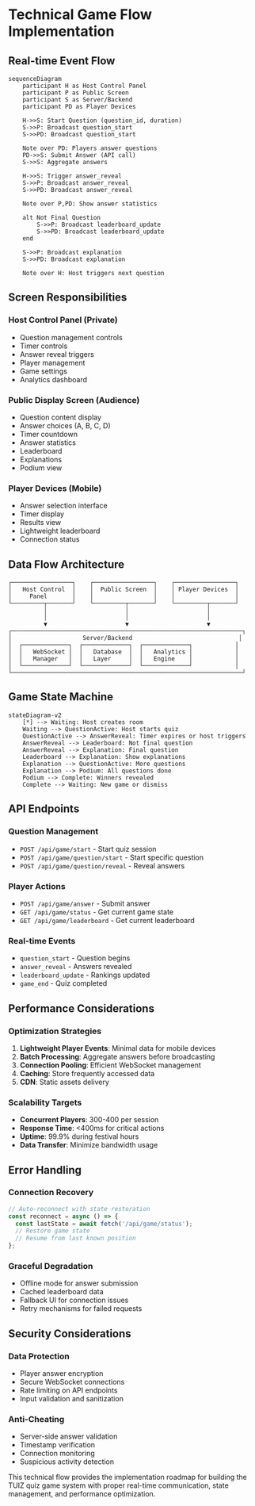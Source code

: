 # Technical Game Flow Implementation

## Real-time Event Flow

```mermaid
sequenceDiagram
    participant H as Host Control Panel
    participant P as Public Screen
    participant S as Server/Backend
    participant PD as Player Devices

    H->>S: Start Question (question_id, duration)
    S->>P: Broadcast question_start
    S->>PD: Broadcast question_start

    Note over PD: Players answer questions
    PD->>S: Submit Answer (API call)
    S->>S: Aggregate answers

    H->>S: Trigger answer_reveal
    S->>P: Broadcast answer_reveal
    S->>PD: Broadcast answer_reveal

    Note over P,PD: Show answer statistics

    alt Not Final Question
        S->>P: Broadcast leaderboard_update
        S->>PD: Broadcast leaderboard_update
    end

    S->>P: Broadcast explanation
    S->>PD: Broadcast explanation

    Note over H: Host triggers next question
```

## Screen Responsibilities

### Host Control Panel (Private)

- Question management controls
- Timer controls
- Answer reveal triggers
- Player management
- Game settings
- Analytics dashboard

### Public Display Screen (Audience)

- Question content display
- Answer choices (A, B, C, D)
- Timer countdown
- Answer statistics
- Leaderboard
- Explanations
- Podium view

### Player Devices (Mobile)

- Answer selection interface
- Timer display
- Results view
- Lightweight leaderboard
- Connection status

## Data Flow Architecture

```
┌─────────────────┐    ┌─────────────────┐    ┌─────────────────┐
│   Host Control  │    │  Public Screen  │    │ Player Devices  │
│     Panel       │    │                 │    │                 │
└─────────┬───────┘    └─────────┬───────┘    └─────────┬───────┘
          │                      │                      │
          │                      │                      │
          ▼                      ▼                      ▼
┌─────────────────────────────────────────────────────────────────┐
│                    Server/Backend                              │
│  ┌─────────────┐  ┌─────────────┐  ┌─────────────┐            │
│  │   WebSocket │  │   Database  │  │   Analytics │            │
│  │   Manager   │  │   Layer     │  │   Engine    │            │
│  └─────────────┘  └─────────────┘  └─────────────┘            │
└─────────────────────────────────────────────────────────────────┘
```

## Game State Machine

```mermaid
stateDiagram-v2
    [*] --> Waiting: Host creates room
    Waiting --> QuestionActive: Host starts quiz
    QuestionActive --> AnswerReveal: Timer expires or host triggers
    AnswerReveal --> Leaderboard: Not final question
    AnswerReveal --> Explanation: Final question
    Leaderboard --> Explanation: Show explanations
    Explanation --> QuestionActive: More questions
    Explanation --> Podium: All questions done
    Podium --> Complete: Winners revealed
    Complete --> Waiting: New game or dismiss
```

## API Endpoints

### Question Management

- `POST /api/game/start` - Start quiz session
- `POST /api/game/question/start` - Start specific question
- `POST /api/game/question/reveal` - Reveal answers

### Player Actions

- `POST /api/game/answer` - Submit answer
- `GET /api/game/status` - Get current game state
- `GET /api/game/leaderboard` - Get current leaderboard

### Real-time Events

- `question_start` - Question begins
- `answer_reveal` - Answers revealed
- `leaderboard_update` - Rankings updated
- `game_end` - Quiz completed

## Performance Considerations

### Optimization Strategies

1. **Lightweight Player Events**: Minimal data for mobile devices
2. **Batch Processing**: Aggregate answers before broadcasting
3. **Connection Pooling**: Efficient WebSocket management
4. **Caching**: Store frequently accessed data
5. **CDN**: Static assets delivery

### Scalability Targets

- **Concurrent Players**: 300-400 per session
- **Response Time**: <400ms for critical actions
- **Uptime**: 99.9% during festival hours
- **Data Transfer**: Minimize bandwidth usage

## Error Handling

### Connection Recovery

```javascript
// Auto-reconnect with state restoration
const reconnect = async () => {
  const lastState = await fetch('/api/game/status');
  // Restore game state
  // Resume from last known position
};
```

### Graceful Degradation

- Offline mode for answer submission
- Cached leaderboard data
- Fallback UI for connection issues
- Retry mechanisms for failed requests

## Security Considerations

### Data Protection

- Player answer encryption
- Secure WebSocket connections
- Rate limiting on API endpoints
- Input validation and sanitization

### Anti-Cheating

- Server-side answer validation
- Timestamp verification
- Connection monitoring
- Suspicious activity detection

This technical flow provides the implementation roadmap for building the TUIZ quiz game system with proper real-time communication, state management, and performance optimization.
